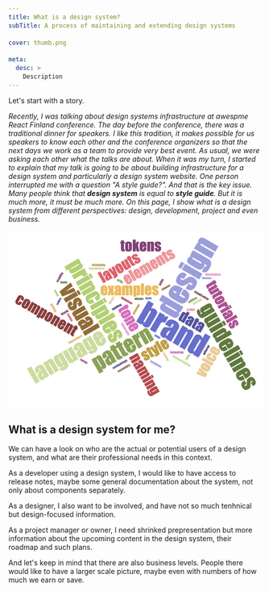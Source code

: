 ```yaml
---
title: What is a design system?
subTitle: A process of maintaining and extending design systems

cover: thumb.png

meta:
  desc: >
    Description
---
```


Let's start with a story.

<i>

Recently, I was talking about design systems infrastructure at awespme React Finland conference. The day before the
conference, there was a traditional dinner for speakers. I like this tradition, it makes possible for us speakers to
know each other and the conference organizers so that the next days we work as a team to provide very best event. As
usual, we were asking each other what the talks are about. When it was my turn, I started to explain that my talk is
going to be about building infrastructure for a design system and particularly a design system website. One person
interrupted me with a question "A style guide?". And that is the key issue. Many people think that **design system** is
equal to **style guide**. But it is much more, it must be much more. On this page, I show what is a design system from
different perspectives: design, development, project and even business.

</i>

![](thumb.png)


## What is a design system for me?

We can have a look on who are the actual or potential users of a design system, and what are their professional needs in
this context.

<comp-project-roles role="developer" side="left"></comp-project-roles>

As a developer using a design system, I would like to have access to release notes, maybe some general documentation
about the system, not only about components separately.

<comp-project-roles role="designer" side="right"></comp-project-roles>

As a designer, I also want to be involved, and have not so much tenhnical but design-focused information.

<comp-project-roles role="owner" side="left"></comp-project-roles>
As a project manager or owner, I need shrinked prepresentation but more information about the upcoming content in the
design system, their roadmap and such plans.

<comp-project-roles role="business" side="right"></comp-project-roles>
And let's keep in mind that there are also business levels. People there would like to have a larger scale picture,
maybe even with numbers of how much we earn or
save.
